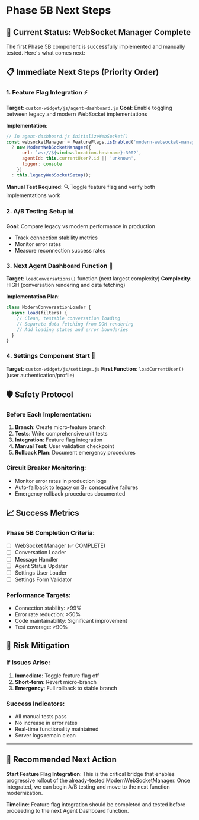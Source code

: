 # Phase 5B Next Steps

## 🎯 Current Status: WebSocket Manager Complete

The first Phase 5B component is successfully implemented and manually tested. Here's what comes next:

## 📋 Immediate Next Steps (Priority Order)

### 1. Feature Flag Integration ⚡
**Target**: `custom-widget/js/agent-dashboard.js`
**Goal**: Enable toggling between legacy and modern WebSocket implementations

**Implementation**:
```javascript
// In agent-dashboard.js initializeWebSocket()
const websocketManager = FeatureFlags.isEnabled('modern-websocket-manager') 
  ? new ModernWebSocketManager({
      url: `ws://${window.location.hostname}:3002`,
      agentId: this.currentUser?.id || 'unknown',
      logger: console
    })
  : this.legacyWebSocketSetup();
```

**Manual Test Required**: 🔍 Toggle feature flag and verify both implementations work

### 2. A/B Testing Setup 📊
**Goal**: Compare legacy vs modern performance in production
- Track connection stability metrics
- Monitor error rates
- Measure reconnection success rates

### 3. Next Agent Dashboard Function 🔄
**Target**: `loadConversations()` function (next largest complexity)
**Complexity**: HIGH (conversation rendering and data fetching)

**Implementation Plan**:
```javascript
class ModernConversationLoader {
  async load(filters) {
    // Clean, testable conversation loading
    // Separate data fetching from DOM rendering
    // Add loading states and error boundaries
  }
}
```

### 4. Settings Component Start 🔧
**Target**: `custom-widget/js/settings.js`
**First Function**: `loadCurrentUser()` (user authentication/profile)

## 🛡️ Safety Protocol

### Before Each Implementation:
1. **Branch**: Create micro-feature branch
2. **Tests**: Write comprehensive unit tests
3. **Integration**: Feature flag integration
4. **Manual Test**: User validation checkpoint
5. **Rollback Plan**: Document emergency procedures

### Circuit Breaker Monitoring:
- Monitor error rates in production logs
- Auto-fallback to legacy on 3+ consecutive failures
- Emergency rollback procedures documented

## 📈 Success Metrics

### Phase 5B Completion Criteria:
- [ ] WebSocket Manager (✅ COMPLETE)
- [ ] Conversation Loader
- [ ] Message Handler
- [ ] Agent Status Updater
- [ ] Settings User Loader
- [ ] Settings Form Validator

### Performance Targets:
- Connection stability: >99%
- Error rate reduction: >50%  
- Code maintainability: Significant improvement
- Test coverage: >90%

## 🚨 Risk Mitigation

### If Issues Arise:
1. **Immediate**: Toggle feature flag off
2. **Short-term**: Revert micro-branch
3. **Emergency**: Full rollback to stable branch

### Success Indicators:
- All manual tests pass
- No increase in error rates
- Real-time functionality maintained
- Server logs remain clean

---

## 🎯 Recommended Next Action

**Start Feature Flag Integration**: This is the critical bridge that enables progressive rollout of the already-tested ModernWebSocketManager. Once integrated, we can begin A/B testing and move to the next function modernization.

**Timeline**: Feature flag integration should be completed and tested before proceeding to the next Agent Dashboard function.